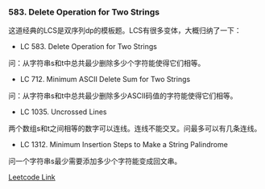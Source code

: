 ### 583. Delete Operation for Two Strings

这道经典的LCS是双序列dp的模板题。LCS有很多变体，大概归纳了一下：

- LC 583. Delete Operation for Two Strings

问：从字符串s和t中总共最少删除多少个字符能使得它们相等。

- LC 712. Minimum ASCII Delete Sum for Two Strings

问：从字符串s和t中总共最少删除多少ASCII码值的字符能使得它们相等。

- LC 1035. Uncrossed Lines

两个数组s和t之间相等的数字可以连线。连线不能交叉。问最多可以有几条连线。

- LC 1312. Minimum Insertion Steps to Make a String Palindrome

问一个字符串s最少需要添加多少个字符能变成回文串。

[Leetcode Link](https://leetcode.com/problems/delete-operation-for-two-strings/)
